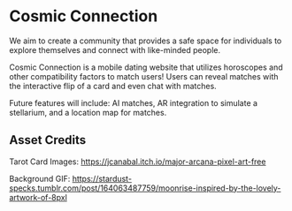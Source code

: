 # Cosmic Connection
We aim to create a community that provides a safe space for individuals to explore themselves and connect with like-minded people.

Cosmic Connection  is a mobile dating website that utilizes horoscopes and other compatibility factors to match users! Users can reveal matches with the interactive flip of a card and even chat with matches. 

Future features will include: AI matches, AR integration to simulate a stellarium, and a location map for matches.

## Asset Credits
Tarot Card Images: https://jcanabal.itch.io/major-arcana-pixel-art-free

Background GIF: https://stardust-specks.tumblr.com/post/164063487759/moonrise-inspired-by-the-lovely-artwork-of-8pxl
